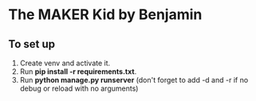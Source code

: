 # The MAKER Kid by Benjamin

## To set up
1. Create venv and activate it.
2. Run **pip install -r requirements.txt**.
3. Run **python manage.py runserver** (don't forget to add -d and -r if no debug or reload with no arguments)

